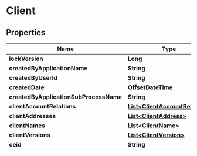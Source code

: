 

# Client


## Properties

| Name | Type | Description | Notes |
|------------ | ------------- | ------------- | -------------|
|**lockVersion** | **Long** |  |  [optional] |
|**createdByApplicationName** | **String** |  |  [optional] |
|**createdByUserId** | **String** |  |  [optional] |
|**createdDate** | **OffsetDateTime** |  |  [optional] |
|**createdByApplicationSubProcessName** | **String** |  |  [optional] |
|**clientAccountRelations** | [**List&lt;ClientAccountRelation&gt;**](ClientAccountRelation.md) |  |  [optional] |
|**clientAddresses** | [**List&lt;ClientAddress&gt;**](ClientAddress.md) |  |  [optional] |
|**clientNames** | [**List&lt;ClientName&gt;**](ClientName.md) |  |  [optional] |
|**clientVersions** | [**List&lt;ClientVersion&gt;**](ClientVersion.md) |  |  [optional] |
|**ceid** | **String** |  |  [optional] |



